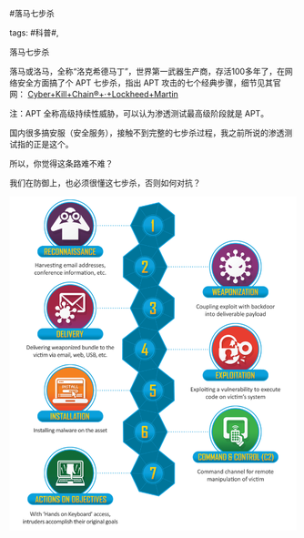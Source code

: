 #落马七步杀

tags: #科普#, 

落马七步杀

落马或洛马，全称“洛克希德马丁”，世界第一武器生产商，存活100多年了，在网络安全方面搞了个 APT 七步杀，指出 APT 攻击的七个经典步骤，细节见其官网：
[Cyber+Kill+Chain®+·+Lockheed+Martin](http://www.lockheedmartin.com/us/what-we-do/aerospace-defense/cyber/cyber-kill-chain.html) 

注：APT 全称高级持续性威胁，可以认为渗透测试最高级阶段就是 APT。

国内很多搞安服（安全服务），接触不到完整的七步杀过程，我之前所说的渗透测试指的正是这个。

所以，你觉得这条路难不难？

我们在防御上，也必须很懂这七步杀，否则如何对抗？

![image_28512182221241](/assets/28512182221241.jpeg)

[comment]: <> (topic_id:28514885282451)

[comment]: <> (create_time:2017-06-01T23:46:08.255+0800)

[comment]: <> (topic_type:talk)

[comment]: <> (owner:781244882_余弦)

